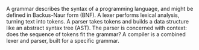 A grammar describes the syntax of a programming language, and might be defined in Backus-Naur form (BNF). 
A lexer performs lexical analysis, turning text into tokens. 
A parser takes tokens and builds a data structure like an abstract syntax tree (AST). The parser is concerned with context: does the sequence of tokens fit the grammar? 
A compiler is a combined lexer and parser, built for a specific grammar.